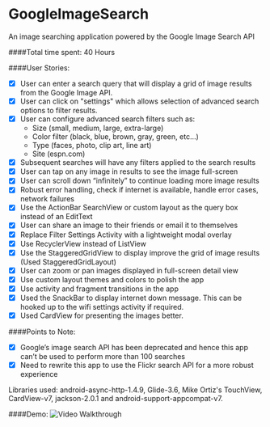 GoogleImageSearch
=================

An image searching application powered by the Google Image Search API

####Total time spent: 40 Hours

####User Stories:
  * [x] User can enter a search query that will display a grid of image results from the Google Image API.
  * [x] User can click on "settings" which allows selection of advanced search options to filter results.
  * [x] User can configure advanced search filters such as:
    * Size (small, medium, large, extra-large)
    * Color filter (black, blue, brown, gray, green, etc...)
    * Type (faces, photo, clip art, line art)
    * Site (espn.com)
  * [x] Subsequent searches will have any filters applied to the search results
  * [x] User can tap on any image in results to see the image full-screen
  * [x] User can scroll down “infinitely” to continue loading more image results
  * [x] Robust error handling, check if internet is available, handle error cases, network failures
  * [x] Use the ActionBar SearchView or custom layout as the query box instead of an EditText
  * [x] User can share an image to their friends or email it to themselves
  * [x] Replace Filter Settings Activity with a lightweight modal overlay
  * [x] Use RecyclerView instead of ListView
  * [x] Use the StaggeredGridView to display improve the grid of image results (Used StaggeredGridLayout)
  * [x] User can zoom or pan images displayed in full-screen detail view
  * [x] Use custom layout themes and colors to polish the app
  * [x] Use activity and fragment transitions in the app
  * [x] Used the SnackBar to display internet down message.  This can be hooked up to the wifi settings activity if required.
  * [x] Used CardView for presenting the images better.
  
####Points to Note:
  * [x] Google’s image search API has been deprecated and hence this app can’t be used to perform more than 100 searches
  * [x] Need to rewrite this app to use the Flickr search API for a more robust experience

Libraries used: android-async-http-1.4.9, Glide-3.6, Mike Ortiz's TouchView, CardView-v7, jackson-2.0.1 and android-support-appcompat-v7.

####Demo:
![Video Walkthrough](demo.gif)
